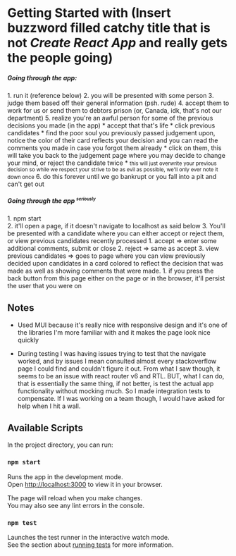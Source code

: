 # Getting Started with (Insert buzzword filled catchy title that is not <i>Create React App</i> and really gets the people going)

<h5>Going through the app:</h5>
1. run it (reference below)
2. you will be presented with some person
3. judge them based off their general information (psh. rude)
4. accept them to work for us or send them to debtors prison (or, Canada, idk, that's not our department)
5. realize you're an awful person for some of the previous decisions you made (in the app)
   * accept that that's life
   * click previous candidates
   * find the poor soul you previously passed judgement upon, notice the color of their card reflects your decision and you can read
   the comments you made in case you forgot them already
   * click on them, this will take you back to the judgement page where you may decide to change your mind, or reject the candidate twice
     * <small>this will just overwrite your previous decision so while we respect your strive to be as evil as possible, we'll only ever note it down once</small>
6. do this forever until we go bankrupt or you fall into a pit and can't get out

<h5>Going through the app <sup><small>seriously</small></sup></h5>
1. npm start</br>
2. it'll open a page, if it doesn't navigate to localhost as said below
3. You'll be presented with a candidate where you can either accept or reject them, or view previous candidates recently processed
   1. accept => enter some additional comments, submit or close
   2. reject => same as accept
   3. view previous candidates => goes to page where you can view previously decided upon candidates in a card colored to
   reflect the decision that was made as well as showing comments that were made.
      1. if you press the back button from this page either on the page or in the browser, it'll persist the user that you were on

## Notes
* Used MUI because it's really nice with responsive design and it's one of the libraries I'm more familiar with and it makes
the page look nice quickly

* During testing I was having issues trying to test that the navigate worked, and by issues I mean consulted almost every
stackoverflow page I could find and couldn't figure it out. From what I saw though, it seems to be an issue
with react router v6 and RTL. BUT, what I can do, that is essentially the same thing, if not better, is test
the actual app functionality without mocking much. So I made integration tests to compensate. If I was
working on a team though, I would have asked for help when I hit a wall.

## Available Scripts

In the project directory, you can run:

### `npm start`

Runs the app in the development mode.\
Open [http://localhost:3000](http://localhost:3000) to view it in your browser.

The page will reload when you make changes.\
You may also see any lint errors in the console.

### `npm test`

Launches the test runner in the interactive watch mode.\
See the section about [running tests](https://facebook.github.io/create-react-app/docs/running-tests) for more information.